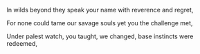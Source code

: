 In wilds beyond they speak your name with reverence and regret,

For none could tame our savage souls yet you the challenge met,

Under palest watch, you taught, we changed, base instincts were redeemed,

